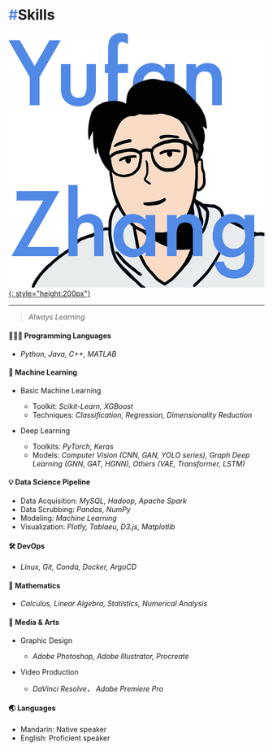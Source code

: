 # <span style="color:#5189e6">**#**</span>**Skills**

[![YUFAN](../img/logos/logo8_en.png){: style="height:200px"}](../index.md)

<!-- ## <span style="color:#5189e6">**#**</span>**Skills** -->

---

> *Always Learning*

#### 👨🏻‍💻 Programming Languages

- *Python, Java, C++, MATLAB*

#### 🤖 Machine Learning

- Basic Machine Learning

    - Toolkit: *Scikit-Learn, XGBoost*
    - Techniques: *Classification, Regression, Dimensionality Reduction*

- Deep Learning

    - Toolkits: *PyTorch, Keras*
    - Models: *Computer Vision (CNN, GAN, YOLO series), Graph Deep Learning (GNN, GAT, HGNN), Others (VAE, Transformer, LSTM)*

#### 💡 Data Science Pipeline

- Data Acquisition: *MySQL, Hadoop, Apache Spark*
- Data Scrubbing: *Pandas, NumPy*
- Modeling: *Machine Learning*
- Visualization: *Plotly, Tablaeu, D3.js, Matplotlib*


#### 🛠 DevOps

- *Linux, Git, Conda, Docker, ArgoCD*

#### 🎱 Mathematics

- *Calculus, Linear Algebra, Statistics, Numerical Analysis*

#### 🎨 Media & Arts

- Graphic Design
    - *Adobe Photoshop, Adobe Illustrator, Procreate*

- Video Production
    - *DaVinci Resolve， Adobe Premiere Pro*

#### 🌏 Languages

- Mandarin: Native speaker
- English: Proficient speaker
